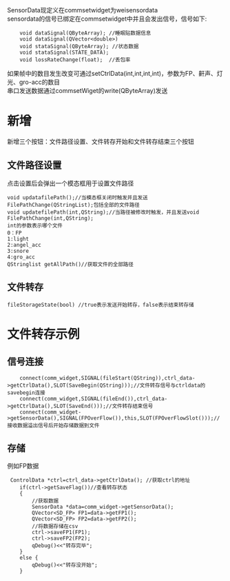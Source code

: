 SensorData现定义在commsetwidget为weisensordata<br>
sensordata的信号已绑定在commsetwidget中并且会发出信号，信号如下:
```
    void dataSignal(QByteArray); //睡眠贴数据信息
    void dataSignal(QVector<double>)
    void stataSignal(QByteArray); //状态数据
    void stataSignal(STATE_DATA);
    void lossRateChange(float);  //丢包率
```
如果帧中的数目发生改变可通过setCtrlData(int,int,int,int)，参数为FP、鼾声、灯光、gro-acc的数目<br>
串口发送数据通过commsetWiget的write(QByteArray)发送

# 新增
新增三个按钮：文件路径设置、文件转存开始和文件转存结束三个按钮<br>
## 文件路径设置
点击设置后会弹出一个模态框用于设置文件路径<br>
```
void updatafilePath();//当模态框关闭时触发并且发送FilePathChange(QStringList);包括全部的文件路径
void updatefilePath(int,QString);//当路径被修改时触发，并且发送void FilePathChange(int,QString);
int的参数表示哪个文件
0：FP
1:light
2:angel_acc
3:snore
4:gro_acc
QStringlist getAllPath()//获取文件的全部路径 
```

## 文件转存
```
fileStorageState(bool) //true表示发送开始转存，false表示结束转存储
```
# 文件转存示例
## 信号连接
```
    connect(comm_widget,SIGNAL(fileStart(QString)),ctrl_data->getCtrlData(),SLOT(SaveBegin(QString)));//文件转存信号与ctrldata的savebegin连接
    connect(comm_widget,SIGNAL(fileEnd()),ctrl_data->getCtrlData(),SLOT(SaveEnd()));//文件转存结束信号
    connect(comm_widget->getSensorData(),SIGNAL(FPOverFlow()),this,SLOT(FPOverFlowSlot()));//接收数据溢出信号后开始存储数据到文件
```
## 存储
例如FP数据
```
 ControlData *ctrl=ctrl_data->getCtrlData(); //获取ctrl的地址
    if(ctrl->getSaveFlag())//查看转存状态
    {
        //获取数据
        SensorData *data=comm_widget->getSensorData();
        QVector<SD_FP> FP1=data->getFP1();
        QVector<SD_FP> FP2=data->getFP2();
        //将数据存储在csv
        ctrl->saveFP1(FP1);
        ctrl->saveFP2(FP2);
        qDebug()<<"转存完毕";
    }
    else {
        qDebug()<<"转存没开始";
    }
```